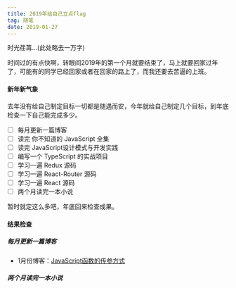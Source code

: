 ```yaml
---
title: 2019年给自己立点flag
tag: 随笔
date: 2019-01-27
---
```

时光荏苒...(此处略去一万字)
<!-- more -->
时间过的有点快啊，转眼间2019年的第一个月就要结束了，马上就要回家过年了，可能有的同学已经回家或者在回家的路上了，而我还要去苦逼的上班。

#### 新年新气象
去年没有给自己制定目标一切都是随遇而安，今年就给自己制定几个目标，到年底检查一下自己能完成多少。

- [ ] 每月更新一篇博客
- [ ] 读完 你不知道的 JavaScript 全集
- [ ] 读完 JavaScript设计模式与开发实践
- [ ] 编写一个 TypeScript  的实战项目
- [ ] 学习一遍 Redux 源码
- [ ] 学习一遍 React-Router 源码
- [ ] 学习一遍 React 源码
- [ ] 两个月读完一本小说

暂时就定这么多吧，年底回来检查成果。

#### 结果检查
##### 每月更新一篇博客
- 1月份博客：[JavaScript函数的传参方式](https://github.com/volcanoliuc/blog/issues/2)

##### 两个月读完一本小说
